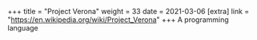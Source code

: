 +++
title = "Project Verona"
weight = 33
date = 2021-03-06
[extra]
link = "https://en.wikipedia.org/wiki/Project_Verona"
+++
A programming language

